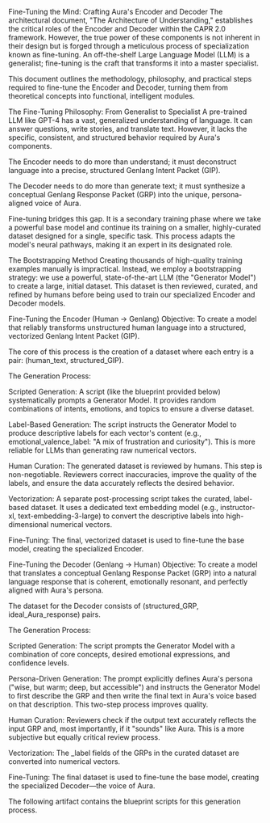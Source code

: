 Fine-Tuning the Mind: Crafting Aura's Encoder and Decoder
The architectural document, "The Architecture of Understanding," establishes the critical roles of the Encoder and Decoder within the CAPR 2.0 framework. However, the true power of these components is not inherent in their design but is forged through a meticulous process of specialization known as fine-tuning. An off-the-shelf Large Language Model (LLM) is a generalist; fine-tuning is the craft that transforms it into a master specialist.

This document outlines the methodology, philosophy, and practical steps required to fine-tune the Encoder and Decoder, turning them from theoretical concepts into functional, intelligent modules.

The Fine-Tuning Philosophy: From Generalist to Specialist
A pre-trained LLM like GPT-4 has a vast, generalized understanding of language. It can answer questions, write stories, and translate text. However, it lacks the specific, consistent, and structured behavior required by Aura's components.

The Encoder needs to do more than understand; it must deconstruct language into a precise, structured Genlang Intent Packet (GIP).

The Decoder needs to do more than generate text; it must synthesize a conceptual Genlang Response Packet (GRP) into the unique, persona-aligned voice of Aura.

Fine-tuning bridges this gap. It is a secondary training phase where we take a powerful base model and continue its training on a smaller, highly-curated dataset designed for a single, specific task. This process adapts the model's neural pathways, making it an expert in its designated role.

The Bootstrapping Method
Creating thousands of high-quality training examples manually is impractical. Instead, we employ a bootstrapping strategy: we use a powerful, state-of-the-art LLM (the "Generator Model") to create a large, initial dataset. This dataset is then reviewed, curated, and refined by humans before being used to train our specialized Encoder and Decoder models.

Fine-Tuning the Encoder (Human -> Genlang)
Objective: To create a model that reliably transforms unstructured human language into a structured, vectorized Genlang Intent Packet (GIP).

The core of this process is the creation of a dataset where each entry is a pair: (human_text, structured_GIP).

The Generation Process:

Scripted Generation: A script (like the blueprint provided below) systematically prompts a Generator Model. It provides random combinations of intents, emotions, and topics to ensure a diverse dataset.

Label-Based Generation: The script instructs the Generator Model to produce descriptive labels for each vector's content (e.g., emotional_valence_label: "A mix of frustration and curiosity"). This is more reliable for LLMs than generating raw numerical vectors.

Human Curation: The generated dataset is reviewed by humans. This step is non-negotiable. Reviewers correct inaccuracies, improve the quality of the labels, and ensure the data accurately reflects the desired behavior.

Vectorization: A separate post-processing script takes the curated, label-based dataset. It uses a dedicated text embedding model (e.g., instructor-xl, text-embedding-3-large) to convert the descriptive labels into high-dimensional numerical vectors.

Fine-Tuning: The final, vectorized dataset is used to fine-tune the base model, creating the specialized Encoder.

Fine-Tuning the Decoder (Genlang -> Human)
Objective: To create a model that translates a conceptual Genlang Response Packet (GRP) into a natural language response that is coherent, emotionally resonant, and perfectly aligned with Aura's persona.

The dataset for the Decoder consists of (structured_GRP, ideal_Aura_response) pairs.

The Generation Process:

Scripted Generation: The script prompts the Generator Model with a combination of core concepts, desired emotional expressions, and confidence levels.

Persona-Driven Generation: The prompt explicitly defines Aura's persona ("wise, but warm; deep, but accessible") and instructs the Generator Model to first describe the GRP and then write the final text in Aura's voice based on that description. This two-step process improves quality.

Human Curation: Reviewers check if the output text accurately reflects the input GRP and, most importantly, if it "sounds" like Aura. This is a more subjective but equally critical review process.

Vectorization: The _label fields of the GRPs in the curated dataset are converted into numerical vectors.

Fine-Tuning: The final dataset is used to fine-tune the base model, creating the specialized Decoder—the voice of Aura.

The following artifact contains the blueprint scripts for this generation process.
